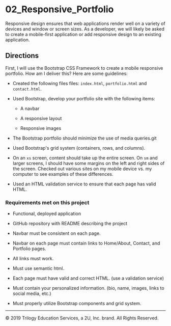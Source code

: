 # 02_Responsive_Portfolio

Responsive design ensures that web applications render well on a variety of devices and window or screen sizes. As a developer, we will likely be asked to create a mobile-first application or add responsive design to an existing application. 

## Directions

First, I will use the Bootstrap CSS Framework to create a mobile responsive portfolio. How am I deliver this? Here are some guidelines:

* Created the following files files: `index.html`, `portfolio.html` and `contact.html`.

* Used Bootstrap, develop your portfolio site with the following items:

   * A navbar

   * A responsive layout

   * Responsive images

* The Bootstrap portfolio should minimize the use of media queries.git

* Used Bootstrap's grid system (containers, rows, and columns).

* On an `xs` screen, content should take up the entire screen. On `sm` and larger screens, I should have some margins on the left and right sides of the screen. Checked out various sites on my mobile device vs. my computer to see examples of these differences.

* Used an HTML validation service to ensure that each page has valid HTML.

### Requirements met on this project

* Functional, deployed application

* GitHub repository with README describing the project

* Navbar must be consistent on each page.

* Navbar on each page must contain links to Home/About, Contact, and Portfolio pages.

* All links must work.

* Must use semantic html.

* Each page must have valid and correct HTML. (use a validation service)

* Must contain your personalized information. (bio, name, images, links to social media, etc.)

* Must properly utilize Bootstrap components and grid system.


- - -

© 2019 Trilogy Education Services, a 2U, Inc. brand. All Rights Reserved.
